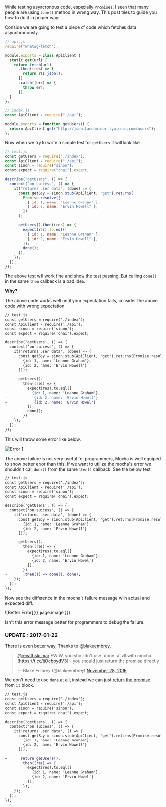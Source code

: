 <!--


---
 'JavaScript : Proper way to use done() while testing promises with mocha'
excerpt: "JavaScript : Proper way to use done() while testing promises with mocha"
date: 2016-11-27 00:00:00 IST
updated: 2016-11-27 00:00:00 IST
categories: javascript, promises
tags: javascript, promises
image: 'http://i653.photobucket.com/albums/uu253/revathskumar/Coderepo/2016/11/Screenshot%20from%202016-11-27%2022-23-48_zpsgqrcxsds.png'
---

-->
<!DOCTYPE html>
<html>

<head>
  <title>basic-git-workflow</title>
  <meta charset="utf-8">
  <meta name="viewport" content="width=device-width, initial-scale=1.0">

  <link rel="stylesheet" href="./css/bootstrap.css">
  <link rel="stylesheet" href="./css/bootstrap.grid.css">
  <link rel="stylesheet" href="./css/bootstrap.min.css">
  <link rel="stylesheet" href="./css/bootstrap-reboot.min.css">
  <link rel="stylesheet" href="./css/bootstrap.css.map">
  <link rel="stylesheet" href="./css/blog-home.css">
  <link rel="stylesheet" href="./css/prism.css">
  <script async defer src="./css/prism.js"></script>
</head>

<body>

While testing asyncronous code, especially `Promises`, I seen that many people are using
`done()` method in wrong way. This post tries to guide you how to do it in proper way.

Conside we are going to test a piece of code which fetches data asynchronously.

```js
// api.js
require("whatwg-fetch");

module.exports = class ApiClient {
  static get(url) {
    return fetch(url)
      .then((res) => {
        return res.json();
      })
      .catch((err) => {
        throw err;
      });
  }
};
```

```js
// index.js
const ApiClient = require("./api");

module.exports = function getUsers() {
  return ApiClient.get("http://jsonplaceholder.typicode.com/users");
};
```

Now when we try to write a simple test for `getUsers` it will look like

```js
// test.js
const getUsers = require("./index");
const ApiClient = require("./api");
const sinon = require("sinon");
const expect = require("chai").expect;

describe("getUsers", () => {
  context("on success", () => {
    it("returns user data", (done) => {
      const getSpy = sinon.stub(ApiClient, "get").returns(
        Promise.resolve([
          { id: 1, name: "Leanne Graham" },
          { id: 2, name: "Ervin Howell" },
        ])
      );

      getUsers().then((res) => {
        expect(res).to.eql([
          { id: 1, name: "Leanne Graham" },
          { id: 2, name: "Ervin Howell" },
        ]);
        done();
      });
    });
  });
});
```

The above test will work fine and show the test passing, But calling `done()` in the same `then` callback is a bad idea.

**Why?**

The above code works well until your expectation fails, consider the above code with wrong expectation

```diff
// test.js
const getUsers = require('./index');
const ApiClient = require('./api');
const sinon = require('sinon');
const expect = require('chai').expect;

describe('getUsers', () => {
  context('on success', () => {
    it('returns user data', (done) => {
      const getSpy = sinon.stub(ApiClient, 'get').returns(Promise.resolve([
        {id: 1, name: 'Leanne Graham'},
        {id: 2, name: 'Ervin Howell'}
      ]));

      getUsers().
        then((res) => {
          expect(res).to.eql([
            {id: 1, name: 'Leanne Graham'},
-            {id: 2, name: 'Ervin Howell'}
+            {id: 2, name: 'Ervin Howel'}
          ]);
          done();
        })
    });
  });
});
```

This will throw some error like below.

![Error 1](http://i653.photobucket.com/albums/uu253/revathskumar/Coderepo/2016/11/Screenshot%20from%202016-11-27%2022-22-36_zpsxvu1kuqh.png)

The above failure is not very useful for programmers, Mocha is well equiped to show better error than this. If we want to utilize the
mocha's error we shouldn't call `done()` from the same `then()` callback. See the below test

```diff
// test.js
const getUsers = require('./index');
const ApiClient = require('./api');
const sinon = require('sinon');
const expect = require('chai').expect;

describe('getUsers', () => {
  context('on success', () => {
    it('returns user data', (done) => {
      const getSpy = sinon.stub(ApiClient, 'get').returns(Promise.resolve([
        {id: 1, name: 'Leanne Graham'},
        {id: 2, name: 'Ervin Howell'}
      ]));

      getUsers().
        then((res) => {
          expect(res).to.eql([
            {id: 1, name: 'Leanne Graham'},
            {id: 2, name: 'Ervin Howel'}
          ]);
        })
+       .then(() => done(), done);
    });
  });
});
```

Now see the difference in the mocha's failure message with actual and expected diff.

![Better Error]({{ page.image }})

Isn't this error message better for programmers to debug the failure.

### UPDATE : 2017-01-22

There is even better way, Thanks to [@blakeembrey](https://twitter.com/blakeembrey).

<blockquote class="twitter-tweet" data-lang="en"><p lang="en" dir="ltr"><a href="https://twitter.com/revathskumar">@revathskumar</a> FWIW, you shouldn&#39;t use `done` at all with mocha (<a href="https://t.co/ijOcbpydV3">https://t.co/ijOcbpydV3</a>) - you should just return the promise directly</p>&mdash; Blake Embrey (@blakeembrey) <a href="https://twitter.com/blakeembrey/status/803386495180472320">November 28, 2016</a></blockquote>
<script async src="//platform.twitter.com/widgets.js" charset="utf-8"></script>

We don't need to use `done` at all, instead we can just [return the promise](http://mochajs.org/#working-with-promises) from `it` block.

```diff
// test.js
const getUsers = require('./index');
const ApiClient = require('./api');
const sinon = require('sinon');
const expect = require('chai').expect;

describe('getUsers', () => {
  context('on success', () => {
    it('returns user data', () => {
      const getSpy = sinon.stub(ApiClient, 'get').returns(Promise.resolve([
        {id: 1, name: 'Leanne Graham'},
        {id: 2, name: 'Ervin Howell'}
      ]));

+      return getUsers().
        then((res) => {
          expect(res).to.eql([
            {id: 1, name: 'Leanne Graham'},
            {id: 2, name: 'Ervin Howel'}
          ]);
        });
    });
  });
});
```
